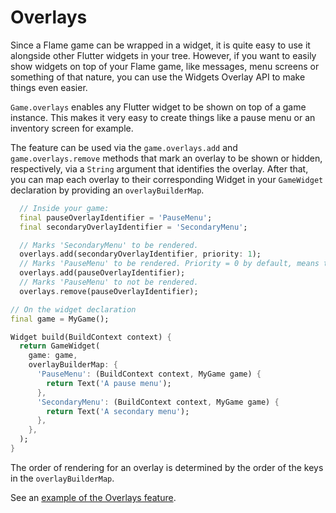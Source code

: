 # Overlays

Since a Flame game can be wrapped in a widget, it is quite easy to use it alongside other Flutter
widgets in your tree. However, if you want to easily show widgets on top of your Flame game, like
messages, menu screens or something of that nature, you can use the Widgets Overlay API to make
things even easier.

`Game.overlays` enables any Flutter widget to be shown on top of a game instance. This makes it very
easy to create things like a pause menu or an inventory screen for example.

The feature can be used via the `game.overlays.add` and `game.overlays.remove` methods that mark an
overlay to be shown or hidden, respectively, via a `String` argument that identifies the overlay.
After that, you can map each overlay to their corresponding Widget in your `GameWidget` declaration
by providing an `overlayBuilderMap`.

```dart
  // Inside your game:
  final pauseOverlayIdentifier = 'PauseMenu';
  final secondaryOverlayIdentifier = 'SecondaryMenu';

  // Marks 'SecondaryMenu' to be rendered.
  overlays.add(secondaryOverlayIdentifier, priority: 1);
  // Marks 'PauseMenu' to be rendered. Priority = 0 by default, means the 'PauseMenu' will be displayed under the 'SecondaryMenu'
  overlays.add(pauseOverlayIdentifier);
  // Marks 'PauseMenu' to not be rendered. 
  overlays.remove(pauseOverlayIdentifier);
```

```dart
// On the widget declaration
final game = MyGame();

Widget build(BuildContext context) {
  return GameWidget(
    game: game,
    overlayBuilderMap: {
      'PauseMenu': (BuildContext context, MyGame game) {
        return Text('A pause menu');
      },
      'SecondaryMenu': (BuildContext context, MyGame game) {
        return Text('A secondary menu');
      },
    },
  );
}
```

The order of rendering for an overlay is determined by the order of the keys in the
`overlayBuilderMap`.

See an [example of the Overlays feature](https://github.com/flame-engine/flame/blob/main/examples/lib/stories/system/overlays_example.dart).
